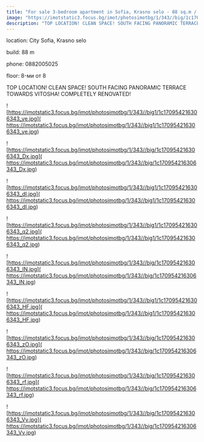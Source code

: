 ```yaml
---
title: "For sale 3-bedroom apartment in Sofia, Krasno selo - 88 sq.m / 235000 EUR :: imot.bg Advertisement"
image: "https://imotstatic3.focus.bg/imot/photosimotbg/1/343//big/1c170954216306343_JC.jpg"
description: "TOP LOCATION! CLEAN SPACE! SOUTH FACING PANORAMIC TERRACE TOWARDS VITOSHA! COMPLETELY RENOVATED!"
---
```


location: City Sofia, Krasno selo

build: 88 m

phone: 0882005025

floor: 8-ми от 8

TOP LOCATION! CLEAN SPACE! SOUTH FACING PANORAMIC TERRACE TOWARDS VITOSHA! COMPLETELY RENOVATED!


![https://imotstatic3.focus.bg/imot/photosimotbg/1/343//big1/1c170954216306343_ye.jpg]( https://imotstatic3.focus.bg/imot/photosimotbg/1/343//big1/1c170954216306343_ye.jpg)


![https://imotstatic3.focus.bg/imot/photosimotbg/1/343//big/1c170954216306343_Dx.jpg]( https://imotstatic3.focus.bg/imot/photosimotbg/1/343//big/1c170954216306343_Dx.jpg)


![https://imotstatic3.focus.bg/imot/photosimotbg/1/343//big1/1c170954216306343_dI.jpg]( https://imotstatic3.focus.bg/imot/photosimotbg/1/343//big1/1c170954216306343_dI.jpg)


![https://imotstatic3.focus.bg/imot/photosimotbg/1/343//big1/1c170954216306343_q2.jpg]( https://imotstatic3.focus.bg/imot/photosimotbg/1/343//big1/1c170954216306343_q2.jpg)


![https://imotstatic3.focus.bg/imot/photosimotbg/1/343//big/1c170954216306343_IN.jpg]( https://imotstatic3.focus.bg/imot/photosimotbg/1/343//big/1c170954216306343_IN.jpg)


![https://imotstatic3.focus.bg/imot/photosimotbg/1/343//big1/1c170954216306343_HF.jpg]( https://imotstatic3.focus.bg/imot/photosimotbg/1/343//big1/1c170954216306343_HF.jpg)


![https://imotstatic3.focus.bg/imot/photosimotbg/1/343//big/1c170954216306343_zO.jpg]( https://imotstatic3.focus.bg/imot/photosimotbg/1/343//big/1c170954216306343_zO.jpg)


![https://imotstatic3.focus.bg/imot/photosimotbg/1/343//big/1c170954216306343_rf.jpg]( https://imotstatic3.focus.bg/imot/photosimotbg/1/343//big/1c170954216306343_rf.jpg)


![https://imotstatic3.focus.bg/imot/photosimotbg/1/343//big/1c170954216306343_Vv.jpg]( https://imotstatic3.focus.bg/imot/photosimotbg/1/343//big/1c170954216306343_Vv.jpg)


